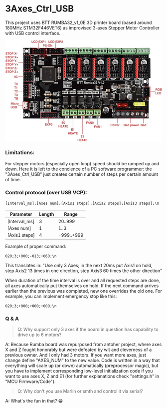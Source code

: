 # 3Axes_Ctrl_USB

This project uses BTT RUMBA32_v1_0E 3D printer board (based around 180MHz STM32F446VET6) as improvised 3-axes Stepper Motor Controller with USB control interface.

![BTT Rumba32_v1.0](https://github.com/DZeyfert/3Axes_Ctrl_USB/blob/main/PICs/BTT_Rumba32_v1.0.jpg)

### Limitations:

For stepper motors (especially open loop) speed should be ramped up and down. Here it is left to the concience of a PC software programmer: the "3Axes_Ctrl_USB" just creates certain number of steps per certain amount of time.

### Control protocol (over USB VCP):
```git
[Interval_ms];[Axes num];[Axis1 steps];[Axis2 steps];[Axis3 steps];\n
```
|Parameter|Length|Range|
| --- | --- | --- |
| [Interval_ms] | 3 | 20..999 |
| [Axes num] | 1 | 1..3 |
| [Axis1 steps] | 4 | -999..+999 |



Example of proper command:

```git
020;3;+000;-013;+060;\n
```

This translates in: "Use only 3 Axes; in the next 20ms put Axis1 on hold, step Axis2 13 times in one direction, step Axis3 60 times the other direction"

When duration of the time interval is over and all requested steps are done, all axes automatically put themselves on hold.
If the next command arrives earlier than the previous was completed, new one overrides the old one. For example, you can implement emergency stop like this:

```git
020;3;+000;+000;+000;\n
```

### Q & A

>Q: Why support only 3 axes if the board in question has capability to drive up to 6 motors?

A: Because Rumba board was repurposed from antoher project, where axes X and Z fought honorably but were defeated by wit and cleverness of a previous owner. And I only had 3 motors. If you want more axes, just change define "AXES_NUM" to the new value. Code is written in a way that everything will scale up (or down) automatically (preprocessor magic), but you have to implement corresponding low-level initialization code if you want to use axes X, Z and E1 (for further explanations check "settings.h" in "MCU Firmware/Code").

>Q: Why don't you use Marlin or smth and control it via serial?

A: What's the fun in that? :grin:
